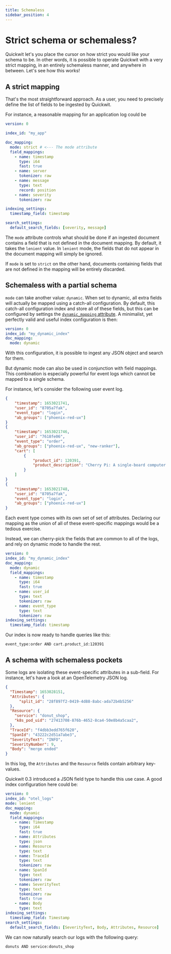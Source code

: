 ```yaml
---
title: Schemaless
sidebar_position: 4
---
```


# Strict schema or schemaless?

Quickwit let's you place the cursor on how strict you would like your schema to be. In other words, it is possible to operate Quickwit with a very strict mapping, in an entirely schemaless manner, and anywhere in between.  Let's see how this works!

## A strict mapping

That's the most straightforward approach.
As a user, you need to precisely define the list of fields to be ingested by Quickwit.

For instance, a reasonable mapping for an application log could be

```yaml
version: 0

index_id: "my_app"

doc_mapping:
  mode: strict # <--- The mode attribute
  field_mappings:
    - name: timestamp
      type: i64
      fast: true
    - name: server
      tokenizer: raw
    - name: message
      type: text
      record: position
    - name: severity
      tokenizer: raw

indexing_settings:
  timestamp_field: timestamp

search_settings:
  default_search_fields: [severity, message]
```

The `mode` attribute controls what should be done if an ingested document
contains a field that is not defined in the document mapping. By default, it takes the `lenient` value. In `lenient` mode, the fields that do not appear in the document mapping will simply be ignored.

If `mode` is set to `strict` on the other hand, documents containing fields
that are not defined in the mapping will be entirely discarded.

## Schemaless with a partial schema

`mode` can take another value: `dynamic`.
When set to dynamic, all extra fields will actually be mapped using a catch-all configuration.
By default, this catch-all configuration index and store all of these fields, but this can be configured by settings the [`dynamic_mapping` attribute](../configuration/index-config#mode).
A minimalist, yet perfectly valid and useful index configuration is then:

```yaml
version: 0
index_id: "my_dynamic_index"
doc_mapping:
  mode: dynamic
```

With this configuration, it is possible to ingest any JSON object and search for them.

But dynamic mode can also be used in conjunction with field mappings.
This combination is especially powerful for event logs which cannot be mapped to a single schema.

For instance, let's consider the following user event log.

```json
{
    "timestamp": 1653021741,
    "user_id": "8705a7fak",
    "event_type": "login",
    "ab_groups": ["phoenix-red-ux"]
}
{
    "timestamp": 1653021746,
    "user_id": "7618fe06",
    "event_type": "order",
    "ab_groups": ["phoenix-red-ux", "new-ranker"],
    "cart": [
        {
            "product_id": 120391,
            "product_description": "Cherry Pi: A single-board computer that is compatible..."
        }
    ]
}
{
    "timestamp": 1653021748,
    "user_id": "8705a7fak",
    "event_type": "login",
    "ab_groups": ["phoenix-red-ux"]
}
```

Each event type comes with its own set of set of attributes. Declaring our mapping as the union of all of these event-specific mappings would be a tedious exercise.

Instead, we can cherry-pick the fields that are common to all of the logs, and rely on dynamic mode to handle the rest.


```yaml
version: 0
index_id: "my_dynamic_index"
doc_mapping:
  mode: dynamic
  field_mappings:
    - name: timestamp
      type: i64
      fast: true
    - name: user_id
      type: text
      tokenizer: raw
    - name: event_type
      type: text
      tokenizer: raw
indexing_settings:
  timestamp_field: timestamp
```

Our index is now ready to handle queries like this:

```
event_type:order AND cart.product_id:120391
```


## A schema with schemaless pockets

Some logs are isolating these event-specific attributes in a
sub-field. For instance, let's have a look at an OpenTelemetry JSON log.

```json
{
  "Timestamp": 1653028151,
  "Attributes": {
      "split_id": "28f897f2-0419-4d88-8abc-ada72b4b5256"
  },
  "Resource": {
    "service": "donut_shop",
    "k8s_pod_uid": "27413708-876b-4652-8ca4-50e8b4a5caa2",
  },
  "TraceId": "f4dbb3edd765f620",
  "SpanId": "43222c2d51a7abe3",
  "SeverityText": "INFO",
  "SeverityNumber": 9,
  "Body": "merge ended"
}
```

In this log, the `Attributes` and the `Resource` fields contain arbitrary key-values.

Quickwit 0.3 introduced a JSON field type to handle this use case.
A good index configuration here could be:

```yaml
version: 0
index_id: "otel_logs"
mode: lenient
doc_mapping:
  mode: dynamic
  field_mappings:
    - name: Timestamp
      type: i64
      fast: true
    - name: Attributes
      type: json
    - name: Resource
      type: text
    - name: TraceId
      type: text
      tokenizer: raw
    - name: SpanId
      type: text
      tokenizer: raw
    - name: SeverityText
      type: text
      tokenizer: raw
      fast: true
    - name: Body
      type: text
indexing_settings:
  timestamp_field: Timestamp
search_settings:
  default_search_fields: [SeverityText, Body, Attributes, Resource]
```

We can now naturally search our logs with the following query:

```donuts AND service:donuts_shop```

